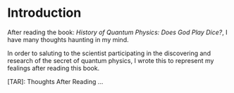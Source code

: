 # Introduction

After reading the book: *History of Quantum Physics: Does God Play Dice?*, I have many thoughts haunting in my mind.

In order to saluting to the scientist participating in the discovering and research of the secret of quantum physics, I wrote this to represent my fealings after reading this book.

[TAR]: Thoughts After Reading ...
